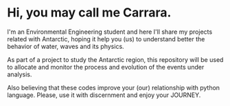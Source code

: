 # Hi, you may call me Carrara.

I'm an Environmental Engineering student and here I'll share my projects related with Antarctic, hoping it help you (us) to understand better the behavior of water, waves and its physics.

As part of a project to study the Antarctic region, this repository will be used to allocate and monitor the process and evolution of the events under analysis.

Also believing that these codes improve your (our) relationship with python language. Please, use it with discernment and enjoy your JOURNEY.
